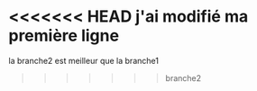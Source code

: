 <<<<<<< HEAD
j'ai modifié ma première ligne
=======
la branche2 est meilleur que la branche1
>>>>>>> branche2

